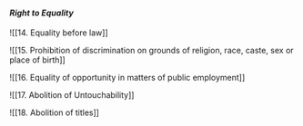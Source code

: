#### **_Right to Equality_**

![[14. Equality before law]]

![[15. Prohibition of discrimination on grounds of religion, race, caste, sex or place of birth]]

![[16. Equality of opportunity in matters of public employment]]

![[17. Abolition of Untouchability]]

![[18. Abolition of titles]]
